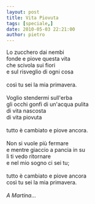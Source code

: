 ```yaml
---
layout: post
title: Vita Piovuta
tags: [speciale,]
date: 2010-05-03 22:21:00
author: pietro
---
```

Lo zucchero dai nembi<br/>fonde e piove questa vita<br/>che scivola sui fiori<br/>e sul risveglio di ogni cosa<br/><br/>così tu sei la mia primavera.<br/><br/>Voglio stendermi sull'erba<br/>gli occhi gonfi di un'acqua pulita<br/>di vita nascosta<br/>di vita piovuta<br/><br/>tutto è cambiato e piove ancora.<br/><br/>Non si vuole più fermare<br/>e mentre giaccio a pancia in su<br/>lì ti vedo ritornare<br/>e nel mio sogno ci sei tu;<br/><br/>tutto è cambiato e piove ancora<br/>così tu sei la mia primavera.<br/><br/><span style="font-style: italic">A Martina...</span>
